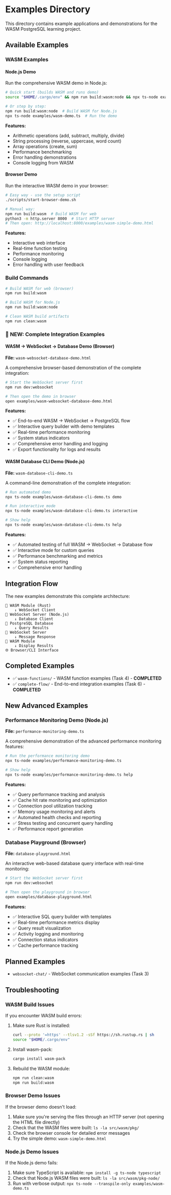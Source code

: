# Examples Directory

This directory contains example applications and demonstrations for the WASM PostgreSQL learning project.

## Available Examples

### WASM Examples

#### Node.js Demo
Run the comprehensive WASM demo in Node.js:

```bash
# Quick start (builds WASM and runs demo)
source "$HOME/.cargo/env" && npm run build:wasm:node && npx ts-node examples/wasm-demo.ts

# Or step by step:
npm run build:wasm:node  # Build WASM for Node.js
npx ts-node examples/wasm-demo.ts  # Run the demo
```

**Features:**
- Arithmetic operations (add, subtract, multiply, divide)
- String processing (reverse, uppercase, word count)
- Array operations (create, sum)
- Performance benchmarking
- Error handling demonstrations
- Console logging from WASM

#### Browser Demo
Run the interactive WASM demo in your browser:

```bash
# Easy way - use the setup script
./scripts/start-browser-demo.sh

# Manual way:
npm run build:wasm  # Build WASM for web
python3 -m http.server 8000  # Start HTTP server
# Then open: http://localhost:8000/examples/wasm-simple-demo.html
```

**Features:**
- Interactive web interface
- Real-time function testing
- Performance monitoring
- Console logging
- Error handling with user feedback

### Build Commands

```bash
# Build WASM for web (browser)
npm run build:wasm

# Build WASM for Node.js
npm run build:wasm:node

# Clean WASM build artifacts
npm run clean:wasm
```

### 🚀 **NEW: Complete Integration Examples**

#### WASM → WebSocket → Database Demo (Browser)
**File:** `wasm-websocket-database-demo.html`

A comprehensive browser-based demonstration of the complete integration:

```bash
# Start the WebSocket server first
npm run dev:websocket

# Then open the demo in browser
open examples/wasm-websocket-database-demo.html
```

**Features:**
- ✅ End-to-end WASM → WebSocket → PostgreSQL flow
- ✅ Interactive query builder with demo templates
- ✅ Real-time performance monitoring
- ✅ System status indicators
- ✅ Comprehensive error handling and logging
- ✅ Export functionality for logs and results

#### WASM Database CLI Demo (Node.js)
**File:** `wasm-database-cli-demo.ts`

A command-line demonstration of the complete integration:

```bash
# Run automated demo
npx ts-node examples/wasm-database-cli-demo.ts demo

# Run interactive mode
npx ts-node examples/wasm-database-cli-demo.ts interactive

# Show help
npx ts-node examples/wasm-database-cli-demo.ts help
```

**Features:**
- ✅ Automated testing of full WASM → WebSocket → Database flow
- ✅ Interactive mode for custom queries
- ✅ Performance benchmarking and metrics
- ✅ System status reporting
- ✅ Comprehensive error handling

## Integration Flow

The new examples demonstrate this complete architecture:

```
🦀 WASM Module (Rust)
    ↓ WebSocket Client
🔌 WebSocket Server (Node.js)
    ↓ Database Client
🐘 PostgreSQL Database
    ↓ Query Results
🔌 WebSocket Server
    ↓ Message Response
🦀 WASM Module
    ↓ Display Results
🌐 Browser/CLI Interface
```

## Completed Examples

- ✅ `wasm-functions/` - WASM function examples (Task 4) - **COMPLETED**
- ✅ `complete-flow/` - End-to-end integration examples (Task 6) - **COMPLETED**

## New Advanced Examples

### Performance Monitoring Demo (Node.js)
**File:** `performance-monitoring-demo.ts`

A comprehensive demonstration of the advanced performance monitoring features:

```bash
# Run the performance monitoring demo
npx ts-node examples/performance-monitoring-demo.ts

# Show help
npx ts-node examples/performance-monitoring-demo.ts help
```

**Features:**
- ✅ Query performance tracking and analysis
- ✅ Cache hit rate monitoring and optimization
- ✅ Connection pool utilization tracking
- ✅ Memory usage monitoring and alerts
- ✅ Automated health checks and reporting
- ✅ Stress testing and concurrent query handling
- ✅ Performance report generation

### Database Playground (Browser)
**File:** `database-playground.html`

An interactive web-based database query interface with real-time monitoring:

```bash
# Start the WebSocket server first
npm run dev:websocket

# Then open the playground in browser
open examples/database-playground.html
```

**Features:**
- ✅ Interactive SQL query builder with templates
- ✅ Real-time performance metrics display
- ✅ Query result visualization
- ✅ Activity logging and monitoring
- ✅ Connection status indicators
- ✅ Cache performance tracking

## Planned Examples

- `websocket-chat/` - WebSocket communication examples (Task 3)

## Troubleshooting

### WASM Build Issues
If you encounter WASM build errors:

1. Make sure Rust is installed:
   ```bash
   curl --proto '=https' --tlsv1.2 -sSf https://sh.rustup.rs | sh
   source "$HOME/.cargo/env"
   ```

2. Install wasm-pack:
   ```bash
   cargo install wasm-pack
   ```

3. Rebuild the WASM module:
   ```bash
   npm run clean:wasm
   npm run build:wasm
   ```

### Browser Demo Issues
If the browser demo doesn't load:

1. Make sure you're serving the files through an HTTP server (not opening the HTML file directly)
2. Check that the WASM files were built: `ls -la src/wasm/pkg/`
3. Check the browser console for detailed error messages
4. Try the simple demo: `wasm-simple-demo.html`

### Node.js Demo Issues
If the Node.js demo fails:

1. Make sure TypeScript is available: `npm install -g ts-node typescript`
2. Check that Node.js WASM files were built: `ls -la src/wasm/pkg-node/`
3. Run with verbose output: `npx ts-node --transpile-only examples/wasm-demo.ts`